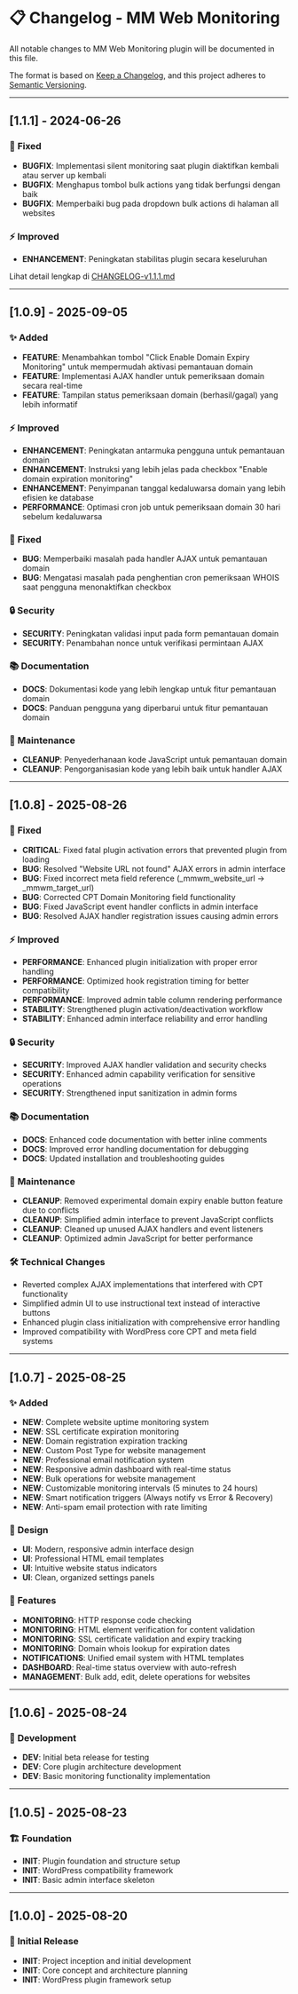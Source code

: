 # 📋 **Changelog - MM Web Monitoring**

All notable changes to MM Web Monitoring plugin will be documented in this file.

The format is based on [Keep a Changelog](https://keepachangelog.com/en/1.0.0/),
and this project adheres to [Semantic Versioning](https://semver.org/spec/v2.0.0.html).

---

## [1.1.1] - 2024-06-26

### 🐛 **Fixed**
- **BUGFIX**: Implementasi silent monitoring saat plugin diaktifkan kembali atau server up kembali
- **BUGFIX**: Menghapus tombol bulk actions yang tidak berfungsi dengan baik
- **BUGFIX**: Memperbaiki bug pada dropdown bulk actions di halaman all websites

### ⚡ **Improved**
- **ENHANCEMENT**: Peningkatan stabilitas plugin secara keseluruhan

Lihat detail lengkap di [CHANGELOG-v1.1.1.md](CHANGELOG-v1.1.1.md)

---

## [1.0.9] - 2025-09-05

### ✨ **Added**
- **FEATURE**: Menambahkan tombol "Click Enable Domain Expiry Monitoring" untuk mempermudah aktivasi pemantauan domain
- **FEATURE**: Implementasi AJAX handler untuk pemeriksaan domain secara real-time
- **FEATURE**: Tampilan status pemeriksaan domain (berhasil/gagal) yang lebih informatif

### ⚡ **Improved**
- **ENHANCEMENT**: Peningkatan antarmuka pengguna untuk pemantauan domain
- **ENHANCEMENT**: Instruksi yang lebih jelas pada checkbox "Enable domain expiration monitoring"
- **ENHANCEMENT**: Penyimpanan tanggal kedaluwarsa domain yang lebih efisien ke database
- **PERFORMANCE**: Optimasi cron job untuk pemeriksaan domain 30 hari sebelum kedaluwarsa

### 🔧 **Fixed**
- **BUG**: Memperbaiki masalah pada handler AJAX untuk pemantauan domain
- **BUG**: Mengatasi masalah pada penghentian cron pemeriksaan WHOIS saat pengguna menonaktifkan checkbox

### 🔒 **Security**
- **SECURITY**: Peningkatan validasi input pada form pemantauan domain
- **SECURITY**: Penambahan nonce untuk verifikasi permintaan AJAX

### 📚 **Documentation**
- **DOCS**: Dokumentasi kode yang lebih lengkap untuk fitur pemantauan domain
- **DOCS**: Panduan pengguna yang diperbarui untuk fitur pemantauan domain

### 🧹 **Maintenance**
- **CLEANUP**: Penyederhanaan kode JavaScript untuk pemantauan domain
- **CLEANUP**: Pengorganisasian kode yang lebih baik untuk handler AJAX

---

## [1.0.8] - 2025-08-26

### 🔧 **Fixed**
- **CRITICAL**: Fixed fatal plugin activation errors that prevented plugin from loading
- **BUG**: Resolved "Website URL not found" AJAX errors in admin interface  
- **BUG**: Fixed incorrect meta field reference (_mmwm_website_url → _mmwm_target_url)
- **BUG**: Corrected CPT Domain Monitoring field functionality
- **BUG**: Fixed JavaScript event handler conflicts in admin interface
- **BUG**: Resolved AJAX handler registration issues causing admin errors

### ⚡ **Improved**
- **PERFORMANCE**: Enhanced plugin initialization with proper error handling
- **PERFORMANCE**: Optimized hook registration timing for better compatibility
- **PERFORMANCE**: Improved admin table column rendering performance
- **STABILITY**: Strengthened plugin activation/deactivation workflow
- **STABILITY**: Enhanced admin interface reliability and error handling

### 🔒 **Security**
- **SECURITY**: Improved AJAX handler validation and security checks
- **SECURITY**: Enhanced admin capability verification for sensitive operations
- **SECURITY**: Strengthened input sanitization in admin forms

### 📚 **Documentation**
- **DOCS**: Enhanced code documentation with better inline comments
- **DOCS**: Improved error handling documentation for debugging
- **DOCS**: Updated installation and troubleshooting guides

### 🧹 **Maintenance**
- **CLEANUP**: Removed experimental domain expiry enable button feature due to conflicts
- **CLEANUP**: Simplified admin interface to prevent JavaScript conflicts
- **CLEANUP**: Cleaned up unused AJAX handlers and event listeners
- **CLEANUP**: Optimized admin JavaScript for better performance

### 🛠️ **Technical Changes**
- Reverted complex AJAX implementations that interfered with CPT functionality
- Simplified admin UI to use instructional text instead of interactive buttons
- Enhanced plugin class initialization with comprehensive error handling
- Improved compatibility with WordPress core CPT and meta field systems

---

## [1.0.7] - 2025-08-25

### ✨ **Added**
- **NEW**: Complete website uptime monitoring system
- **NEW**: SSL certificate expiration monitoring
- **NEW**: Domain registration expiration tracking  
- **NEW**: Custom Post Type for website management
- **NEW**: Professional email notification system
- **NEW**: Responsive admin dashboard with real-time status
- **NEW**: Bulk operations for website management
- **NEW**: Customizable monitoring intervals (5 minutes to 24 hours)
- **NEW**: Smart notification triggers (Always notify vs Error & Recovery)
- **NEW**: Anti-spam email protection with rate limiting

### 🎨 **Design**
- **UI**: Modern, responsive admin interface design
- **UI**: Professional HTML email templates
- **UI**: Intuitive website status indicators
- **UI**: Clean, organized settings panels

### 🚀 **Features**
- **MONITORING**: HTTP response code checking
- **MONITORING**: HTML element verification for content validation
- **MONITORING**: SSL certificate validation and expiry tracking
- **MONITORING**: Domain whois lookup for expiration dates
- **NOTIFICATIONS**: Unified email system with HTML templates
- **DASHBOARD**: Real-time status overview with auto-refresh
- **MANAGEMENT**: Bulk add, edit, delete operations for websites

---

## [1.0.6] - 2025-08-24

### 🧪 **Development**
- **DEV**: Initial beta release for testing
- **DEV**: Core plugin architecture development
- **DEV**: Basic monitoring functionality implementation

---

## [1.0.5] - 2025-08-23

### 🏗️ **Foundation**
- **INIT**: Plugin foundation and structure setup
- **INIT**: WordPress compatibility framework
- **INIT**: Basic admin interface skeleton

---

## [1.0.0] - 2025-08-20

### 🎉 **Initial Release**
- **INIT**: Project inception and initial development
- **INIT**: Core concept and architecture planning
- **INIT**: WordPress plugin framework setup
